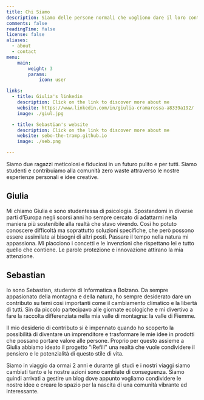 ```yaml
---
title: Chi Siamo
description: Siamo delle persone normali che vogliono dare il loro contributo nella divulgazione di informazioni sullo stile zero-waste
comments: false
readingTime: false
license: false
aliases:
  - about  
  - contact
menu:
    main: 
        weight: 3
        params:
            icon: user

links:
  - title: Giulia's linkedin
    description: Click on the link to discover more about me
    website: https://www.linkedin.com/in/giulia-cramarossa-a8339a192/
    image: ./giul.jpg

  - title: Sebastian's website
    description: Click on the link to discover more about me
    website: sebo-the-tramp.github.io
    image: ./seb.png

---
```


Siamo due ragazzi meticolosi e fiduciosi in un futuro pulito e per tutti. Siamo studenti e contribuiamo alla comunità zero waste attraverso
le nostre esperienze personali e idee creative.

## Giulia

Mi chiamo Giulia e sono studentessa di psicologia. Spostandomi in diverse parti d’Europa negli scorsi anni ho sempre cercato di adattarmi nella maniera più sostenibile alla realtà che stavo vivendo. Così ho potuto conoscere difficoltà ma soprattutto soluzioni specifiche, che però possono essere assimilate ai bisogni di altri posti. 
Passare il tempo nella natura mi appassiona. Mi piacciono i concetti e le invenzioni che rispettano lei e tutto quello che contiene. Le parole protezione e innovazione attirano la mia attenzione.

## Sebastian

Io sono Sebastian, studente di Informatica a Bolzano. Da sempre appasionato della montagna e della natura, ho sempre desiderato dare un contributo
su temi cosi importanti come il cambiamento climatico e la libertà di tutti. Sin da piccolo partecipavo alle giornate ecologiche e mi divertivo a 
fare la raccolta differenziata nella mia valle di montagna: la valle di Fiemme.

Il mio desiderio di contributo si è impennato quando ho scoperto la possibilità di diventare un imprenditore e trasformare le mie idee in prodotti
che possano portare valore alle persone. Proprio per questo assieme a Giulia abbiamo ideato il progetto "iRefill" una realtà che vuole condividere
il pensiero e le potenzialità di questo stile di vita. 

Siamo in viaggio da ormai 2 anni e durante gli studi e i nostri viaggi siamo cambiati tanto e le nostre azioni sono cambiate di conseguenza. 
Siamo quindi arrivati a gestire un blog dove appunto vogliamo condividere le nostre idee e creare lo spazio per la nascita di una comunità vibrante
ed interessante.